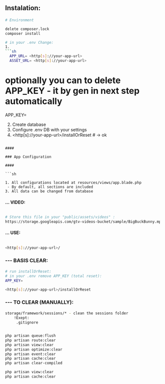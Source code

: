 ####

## Instalation:

####

```sh
# Environment

delete composer.lock
composer install

# in your .env Change:
1.
```sh
  APP_URL= <http[s]://your-app-url>
  ASSET_URL= <http[s]://your-app-url>
```


# optionally you can to delete APP_KEY - it by gen in next step automatically
APP_KEY=

2. Create database
3. Configure .env DB with your settings
4. <http[s]://your-app-url>/installOrReset  # -> ok

```

####

### App Configuration

####

```sh

1. All configurations located at resources/views/app.blade.php
 - By default, all sections are included
3. All data can be changed from database

```
####

#### ... VIDEO:

####


```sh

# Store this file in your "public/assets/videos" :
https://storage.googleapis.com/gtv-videos-bucket/sample/BigBuckBunny.mp4

```

####

#### ... USE:

####

```sh

<http[s]://your-app-url>/

```

####

### --- BASIS CLEAR:

####

```sh
# run installOrReset:
# in your .env remove APP_KEY (total reset):
APP_KEY=

<http[s]://your-app-url>/installOrReset

```

####

### --- TO CLEAR (MANUALLY):

####

```sh
storage/framework/sessions/* - clean the sessions folder
    !Exept:
     .gitignore


php artisan queue:flush
php artisan route:clear
php artisan view:clear
php artisan optimize:clear
php artisan event:clear
php artisan cache:clear
php artisan clear-compiled

php artisan view:clear
php artisan cache:clear

```
